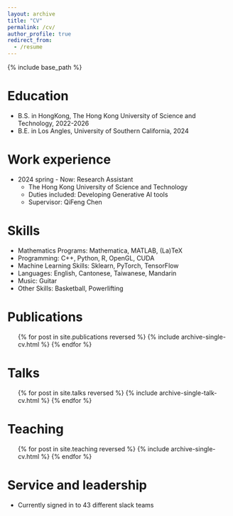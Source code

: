 ```yaml
---
layout: archive
title: "CV"
permalink: /cv/
author_profile: true
redirect_from:
  - /resume
---
```


{% include base_path %}

Education
======
* B.S. in HongKong, The Hong Kong University of Science and Technology, 2022-2026
* B.E. in Los Angles, University of Southern California, 2024

Work experience
======
* 2024 spring - Now: Research Assistant
  * The Hong Kong University of Science and Technology
  * Duties included: Developing Generative AI tools
  * Supervisor: QiFeng Chen
  
Skills
======
* Mathematics Programs: Mathematica, MATLAB, (La)TeX
* Programming: C++, Python, R, OpenGL, CUDA
* Machine Learning Skills: Sklearn, PyTorch, TensorFlow
* Languages: English, Cantonese, Taiwanese, Mandarin
* Music: Guitar
* Other Skills: Basketball, Powerlifting

Publications
======
  <ul>{% for post in site.publications reversed %}
    {% include archive-single-cv.html %}
  {% endfor %}</ul>
  
Talks
======
  <ul>{% for post in site.talks reversed %}
    {% include archive-single-talk-cv.html  %}
  {% endfor %}</ul>
  
Teaching
======
  <ul>{% for post in site.teaching reversed %}
    {% include archive-single-cv.html %}
  {% endfor %}</ul>
  
Service and leadership
======
* Currently signed in to 43 different slack teams
